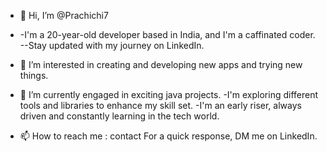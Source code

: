 - 👋 Hi, I’m @Prachichi7
- -I'm a 20-year-old developer based in India, and I'm a caffinated coder. --Stay updated with my journey on LinkedIn.
- 👀 I’m interested in creating and developing new apps and trying new things.
- 🌱 I’m currently engaged in exciting java projects. -I'm exploring different tools and libraries to enhance my skill set. -I'm an early riser, always driven and constantly learning in the tech world.
  
- 📫 How to reach me : contact For a quick response, DM me on LinkedIn.

<!---
Prachichi7/Prachichi7 is a ✨ special ✨ repository because its `README.md` (this file) appears on your GitHub profile.
You can click the Preview link to take a look at your changes.
--->
